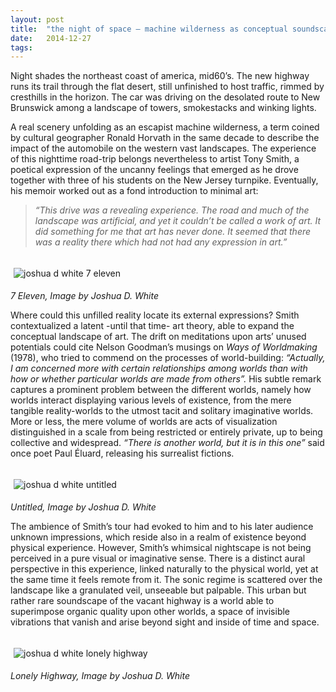 ```yaml
---
layout: post
title:  "the night of space – machine wilderness as conceptual soundscapes"
date:   2014-12-27
tags:
---
```



Night shades the northeast coast of america, mid60’s. The new highway runs its trail through the flat desert, still unfinished to host traffic, rimmed by cresthills in the horizon. The car was driving on the desolated route to New Brunswick among a landscape of towers, smokestacks and winking lights.

A real scenery unfolding as an escapist machine wilderness, a term coined by cultural geographer Ronald Horvath in the same decade to describe the impact of the automobile on the western vast landscapes. The experience of this nighttime road-trip belongs nevertheless to artist Tony Smith, a poetical expression of the uncanny feelings that emerged as he drove together with three of his students on the New Jersey turnpike. Eventually, his memoir worked out as a fond introduction to minimal art:

> *“This drive was a revealing experience. The road and much of the landscape was artificial, and yet it couldn’t be called a work of art. It did something for me that art has never done. It seemed that there was a reality there which had not had any expression in art.”*

<p><img src="https://mziku.github.io/images/7-eleven-joshua-d-white1.jpg" style="margin-top:5mm; margin-right:5mm; margin-bottom:5mm; margin-left:5;" alt="joshua d white 7 eleven" align="center"><br><i>7 Eleven, Image by Joshua D. White</i></p>

Where could this unfilled reality locate its external expressions? Smith contextualized a latent -until that time- art theory, able to expand the conceptual landscape of art. The drift on meditations upon arts’ unused potentials could cite Nelson Goodman’s musings on *Ways of Worldmaking* (1978), who tried to commend on the processes of world-building: *“Actually, I am concerned more with certain relationships among worlds than with how or whether particular worlds are made from others”.* His subtle remark captures a prominent problem between the different worlds, namely how worlds interact displaying various levels of existence, from the mere tangible reality-worlds to the utmost tacit and solitary imaginative worlds. More or less, the mere volume of worlds are acts of visualization distinguished in a scale from being restricted or entirely private, up to being collective and widespread. *“There is another world, but it is in this one”* said once poet Paul Éluard, releasing his surrealist fictions.

<p><img src="https://mziku.github.io/images/untitled-joshua-d-white.jpg" style="margin-top:5mm; margin-right:5mm; margin-bottom:5mm; margin-left:5;" alt="joshua d white untitled" align="center"><br><i>Untitled, Image by Joshua D. White</i></p>

The ambience of Smith’s tour had evoked to him and to his later audience unknown impressions, which reside also in a realm of existence beyond physical experience. However, Smith’s whimsical nightscape is not being perceived in a pure visual or imaginative sense. There is a distinct aural perspective in this experience, linked naturally to the physical world, yet at the same time it feels remote from it. The sonic regime is scattered over the landscape like a granulated veil, unseeable but palpable. This urban but rather rare soundscape of the vacant highway is a world able to superimpose organic quality upon other worlds, a space of invisible vibrations that vanish and arise beyond sight and inside of time and space.

<p><img src="https://mziku.github.io/images/lonely-highway-joshua-d-white.jpg" style="margin-top:5mm; margin-right:5mm; margin-bottom:5mm; margin-left:5;" alt="joshua d white lonely highway" align="center"><br><i>Lonely Highway, Image by Joshua D. White</i></p>


